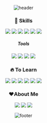 <div align='center'>
  
![header](https://capsule-render.vercel.app/api?type=waving&color=E3A6AE&height=300&section=header&text=Hello,%20World!%20👋&fontSize=40)



### 💪 Skills
<img src="https://img.shields.io/badge/HTML5-E34F26?style=flat&logo=HTML5&logoColor=white" />
<img src="https://img.shields.io/badge/CSS3-1572B6?style=flat&logo=CSS3&logoColor=white" />
<img src="https://img.shields.io/badge/JavaScript-F7DF1E?style=flat&logo=JavaScript&logoColor=white" />
<img src="https://img.shields.io/badge/jQuery-0769AD?style=flat&logo=jQuery&logoColor=white" />
<img src="https://img.shields.io/badge/SASS-CC6699?style=flat&logo=sass&logoColor=white" />
<img src="https://img.shields.io/badge/angularjs-E23237?style=flat&logo=angularjs&logoColor=white" />

##### Tools
<img src="https://img.shields.io/badge/vscode-007ACC?style=flat&logo=visualstudio&logoColor=white" />
<img src="https://img.shields.io/badge/webstorm-000000?style=flat&logo=webstorm&logoColor=white" />
<img src="https://img.shields.io/badge/git-F05032?style=flat&logo=git&logoColor=white" />
<img src="https://img.shields.io/badge/jira-0052CC?style=flat&logo=jira&logoColor=white" />

### 🔥 To Learn
<img src="https://img.shields.io/badge/react-61DAFB?style=flat&logo=react&logoColor=white" />
<img src="https://img.shields.io/badge/nodejs-339933?style=flat&logo=nodedotjs&logoColor=white" />
<img src="https://img.shields.io/badge/Java-007396?style=flat&logo=OpenJDK&logoColor=white" />
<img src="https://img.shields.io/badge/spring-6DB33F?style=flat&logo=spring&logoColor=white" />
<img src="https://img.shields.io/badge/oracledb-F80000?style=flat&logo=oracle&logoColor=white" />
<img src="https://img.shields.io/badge/mariadb-003545?style=flat&logo=mariadb&logoColor=white" />

### ❤About Me
<a href="https://github.com/121Mbp"><img src="https://img.shields.io/badge/github-181717?style=flat&logo=github&logoColor=white" /></a>
<a href="https://dominickwon.tistory.com"><img src="https://img.shields.io/badge/tistory-EC4815?style=flat&logo=tistory&logoColor=white" /></a>
<a href="mailto:nino09@naver.com"><img src="https://img.shields.io/badge/Email-03C75A?style=flat&logo=naver&logoColor=white" /></a>

![footer](https://capsule-render.vercel.app/api?type=waving&color=E3A6AE&section=footer)
</div>
